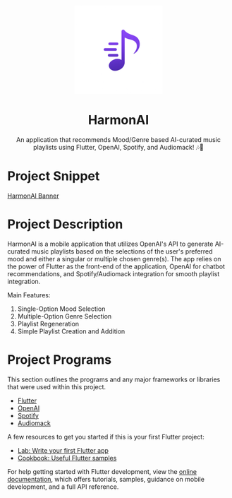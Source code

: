 <p align="center">
  <img src="assets/images/harmonailogo.png" alt="HarmonAI Logo" width="200"/>
</p>

<h1 align="center">HarmonAI</h1>

<p align="center">
  An application that recommends Mood/Genre based AI-curated music playlists using Flutter, OpenAI, Spotify, and Audiomack! 🎶🤖
</p>

# Project Snippet

[HarmonAI Banner](assets/images/harmonai_snippet.png)


# Project Description

HarmonAI is a mobile application that utilizes OpenAI's API to generate AI-curated music playlists based on 
the selections of the user's preferred mood and either a singular or multiple chosen genre(s). The app relies
on the power of Flutter as the front-end of the application, OpenAI for chatbot recommendations, and Spotify/Audiomack 
integration for smooth playlist integration. 

Main Features:
  1. Single-Option Mood Selection
  2. Multiple-Option Genre Selection
  3. Playlist Regeneration
  4. Simple Playlist Creation and Addition

# Project Programs
This section outlines the programs and any major frameworks or libraries that were used within this project.
- [Flutter](https://flutter.dev/)
- [OpenAI](https://openai.com/)
- [Spotify](https://developer.spotify.com/)
- [Audiomack](https://www.audiomack.com/)

A few resources to get you started if this is your first Flutter project:

- [Lab: Write your first Flutter app](https://docs.flutter.dev/get-started/codelab)
- [Cookbook: Useful Flutter samples](https://docs.flutter.dev/cookbook)

For help getting started with Flutter development, view the
[online documentation](https://docs.flutter.dev/), which offers tutorials,
samples, guidance on mobile development, and a full API reference.
